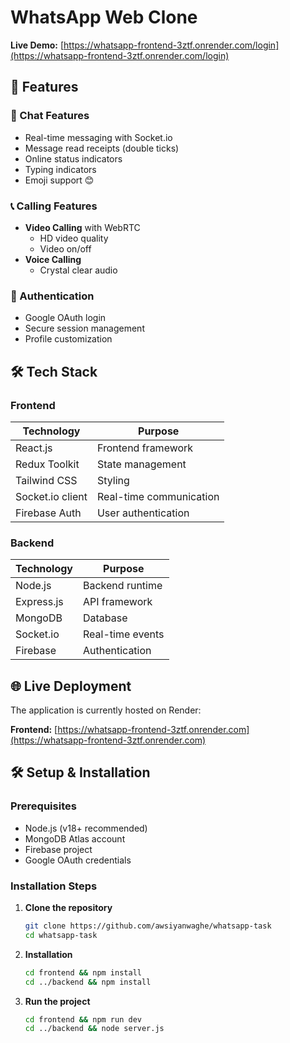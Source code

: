 # WhatsApp Web Clone

**Live Demo:** [https://whatsapp-frontend-3ztf.onrender.com/login](https://whatsapp-frontend-3ztf.onrender.com/login)

## 🚀 Features

### 💬 Chat Features
- Real-time messaging with Socket.io
- Message read receipts (double ticks)
- Online status indicators
- Typing indicators
- Emoji support 😊


### 📞 Calling Features
- **Video Calling** with WebRTC
  - HD video quality
  - Video on/off
- **Voice Calling**
  - Crystal clear audio

### 🔐 Authentication
- Google OAuth login
- Secure session management
- Profile customization

## 🛠 Tech Stack

### Frontend
| Technology | Purpose |
|------------|---------|
| React.js | Frontend framework |
| Redux Toolkit | State management |
| Tailwind CSS | Styling |
| Socket.io client | Real-time communication |
| Firebase Auth | User authentication |

### Backend
| Technology | Purpose |
|------------|---------|
| Node.js | Backend runtime |
| Express.js | API framework |
| MongoDB | Database |
| Socket.io | Real-time events |
| Firebase | Authentication |

## 🌐 Live Deployment

The application is currently hosted on Render:

**Frontend:** [https://whatsapp-frontend-3ztf.onrender.com](https://whatsapp-frontend-3ztf.onrender.com)  

## 🛠 Setup & Installation

### Prerequisites
- Node.js (v18+ recommended)
- MongoDB Atlas account
- Firebase project
- Google OAuth credentials

### Installation Steps

1. **Clone the repository**
   ```bash
   git clone https://github.com/awsiyanwaghe/whatsapp-task
   cd whatsapp-task
   ```
2. **Installation**
   ```bash
   cd frontend && npm install
   cd ../backend && npm install
   ```
3. **Run the project**
   ```bash
   cd frontend && npm run dev
   cd ../backend && node server.js
   ```

   
